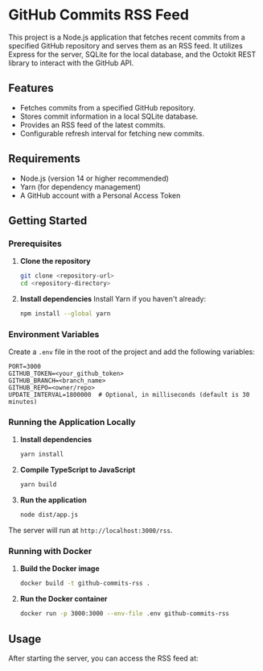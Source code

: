 # GitHub Commits RSS Feed

This project is a Node.js application that fetches recent commits from a specified GitHub repository and serves them as an RSS feed. It utilizes Express for the server, SQLite for the local database, and the Octokit REST library to interact with the GitHub API.

## Features
- Fetches commits from a specified GitHub repository.
- Stores commit information in a local SQLite database.
- Provides an RSS feed of the latest commits.
- Configurable refresh interval for fetching new commits.

## Requirements
- Node.js (version 14 or higher recommended)
- Yarn (for dependency management)
- A GitHub account with a Personal Access Token

## Getting Started

### Prerequisites
1. **Clone the repository**
   ```bash
   git clone <repository-url>
   cd <repository-directory>
   ```

2. **Install dependencies**
   Install Yarn if you haven't already:
   ```bash
   npm install --global yarn
   ```

### Environment Variables
Create a `.env` file in the root of the project and add the following variables:
```plaintext
PORT=3000
GITHUB_TOKEN=<your_github_token>
GITHUB_BRANCH=<branch_name>
GITHUB_REPO=<owner/repo>
UPDATE_INTERVAL=1800000  # Optional, in milliseconds (default is 30 minutes)
```

### Running the Application Locally
1. **Install dependencies**
   ```bash
   yarn install
   ```

2. **Compile TypeScript to JavaScript**
   ```bash
   yarn build
   ```

3. **Run the application**
   ```bash
   node dist/app.js
   ```

The server will run at `http://localhost:3000/rss`.

### Running with Docker
1. **Build the Docker image**
   ```bash
   docker build -t github-commits-rss .
   ```

2. **Run the Docker container**
   ```bash
   docker run -p 3000:3000 --env-file .env github-commits-rss
   ```

## Usage
After starting the server, you can access the RSS feed at: